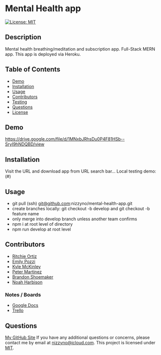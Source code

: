 # Mental Health app
[![License: MIT](https://img.shields.io/badge/License-MIT-yellow.svg)](https://opensource.org/licenses/MIT)

## Description
Mental health breathing/meditation and subscription app. Full-Stack MERN app. This app is deployed via Heroku.

## Table of Contents
- [Demo](#demo)
- [Installation](#installation)
- [Usage](#usage)
- [Contributors](#contributors)
- [Testing](#testing)
- [Questions](#questions)
- [License](#license)

## Demo
https://drive.google.com/file/d/1MNxbJRhsDu0P4F81HSb--SryI9hNDQBD/view

## Installation
Visit the URL and download app from URL search bar...
Local testing demo: (#)

## Usage
- git pull (ssh) git@github.com:nizzyno/mental-health-app.git
- create branches locally: git checkout -b develop and git checkout -b feature name
- only merge into develop branch unless another team confirms
- npm i at root level of directory
- npm run develop at root level

## Contributors
- [Ritchie Ortiz](https://www.GitHub.com/xRitchie91)
- [Emily Pozzi](https://www.GitHub.com/emilyepozzi)
- [Kyle McKinley](https://www.GitHub.com/kjmckinley)
- [Peter Martinez](https://www.GitHub.com/Pmarti53)
- [Brandon Shoemaker](https://github.com/BrandonShoemaker)
- [Noah Harbison](https://github.com/nizzyno)

### Notes / Boards
- [Google Docs](https://docs.google.com/document/d/1KBFv-zkKeTiOiuLJaKDtwle0ZHDEyTbklDi0fOT2uII/edit?ts=60ece869)
- [Trello](https://trello.com/b/ftxa9eSU/tims-cookies)

## Questions
[My GitHub Site](https://www.github.com/nizzyno)
If you have any additional questions or concerns, please contact me by email at <nizzyno@icloud.com>.
This project is licensed under [MIT](https://opensource.org/licenses/MIT).